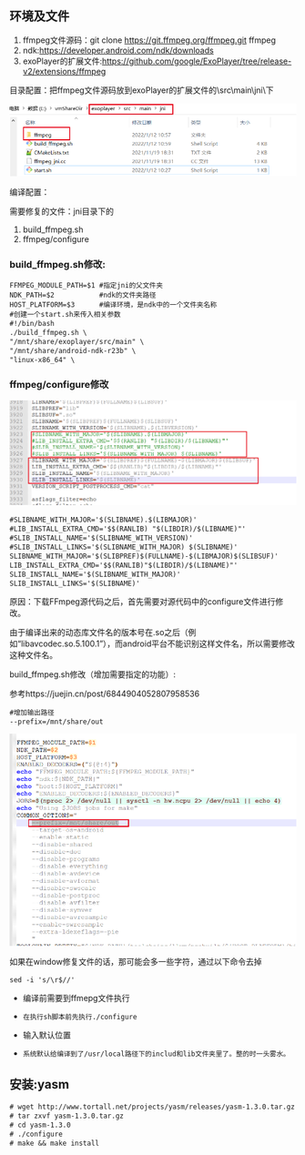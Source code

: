 ## 环境及文件

1. ffmpeg文件源码：git clone https://git.ffmpeg.org/ffmpeg.git ffmpeg
2. ndk:https://developer.android.com/ndk/downloads
3. exoPlayer的扩展文件:https://github.com/google/ExoPlayer/tree/release-v2/extensions/ffmpeg

目录配置：把ffmpeg文件源码放到exoPlayer的扩展文件的\src\main\jni\下

![image-20220112110730580](img/image-20220112110730580.png)

编译配置：

需要修复的文件：jni目录下的

1. build_ffmpeg.sh
2. ffmpeg/configure

### build_ffmpeg.sh修改:

```shell
FFMPEG_MODULE_PATH=$1 #指定jni的父文件夹
NDK_PATH=$2           #ndk的文件夹路径
HOST_PLATFORM=$3      #编译环境，是ndk中的一个文件夹名称
#创建一个start.sh来传入相关参数
#!/bin/bash
./build_ffmpeg.sh \
"/mnt/share/exoplayer/src/main" \
"/mnt/share/android-ndk-r23b" \
"linux-x86_64" \

```

### ffmpeg/configure修改

![image-20220112112048418](img/image-20220112112048418.png)

```
#SLIBNAME_WITH_MAJOR='$(SLIBNAME).$(LIBMAJOR)'
#LIB_INSTALL_EXTRA_CMD='$$(RANLIB) "$(LIBDIR)/$(LIBNAME)"'
#SLIB_INSTALL_NAME='$(SLIBNAME_WITH_VERSION)'
#SLIB_INSTALL_LINKS='$(SLIBNAME_WITH_MAJOR) $(SLIBNAME)'
SLIBNAME_WITH_MAJOR='$(SLIBPREF)$(FULLNAME)-$(LIBMAJOR)$(SLIBSUF)'  
LIB_INSTALL_EXTRA_CMD='$$(RANLIB)"$(LIBDIR)/$(LIBNAME)"'  
SLIB_INSTALL_NAME='$(SLIBNAME_WITH_MAJOR)'  
SLIB_INSTALL_LINKS='$(SLIBNAME)'
```

原因：下载FFmpeg源代码之后，首先需要对源代码中的configure文件进行修改。

由于编译出来的动态库文件名的版本号在.so之后（例如“libavcodec.so.5.100.1”），而android平台不能识别这样文件名，所以需要修改这种文件名。

build_ffmpeg.sh修改（增加需要指定的功能）:

参考https://juejin.cn/post/6844904052807958536

```shell
#增加输出路径
--prefix=/mnt/share/out
```

![image-20220112115212664](img/image-20220112115212664.png)



如果在window修复文件的话，那可能会多一些字符，通过以下命令去掉

```shell
sed -i 's/\r$//'
```

- 编译前需要到ffmepg文件执行 

- ```
  在执行sh脚本前先执行./configure 
  ```

- 输入默认位置

- ```
  系统默认给编译到了/usr/local路径下的includ和lib文件夹里了。整的时一头雾水。
  ```



## 安装:yasm

```
# wget http://www.tortall.net/projects/yasm/releases/yasm-1.3.0.tar.gz
# tar zxvf yasm-1.3.0.tar.gz
# cd yasm-1.3.0
# ./configure
# make && make install
```

